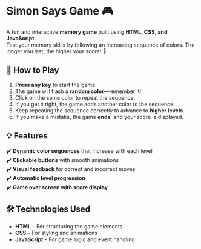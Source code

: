 # Simon Says Game 🎮

A fun and interactive **memory game** built using **HTML, CSS, and JavaScript**.  
Test your memory skills by following an increasing sequence of colors. The longer you last, the higher your score! 🚀  

## 🔹 How to Play  
1. **Press any key** to start the game.  
2. The game will flash a **random color**—remember it!  
3. Click on the same color to repeat the sequence.  
4. If you get it right, the game adds another color to the sequence.  
5. Keep repeating the sequence correctly to advance to **higher levels**.  
6. If you make a mistake, the game **ends**, and your score is displayed.  

## 💡 Features  
✔️ **Dynamic color sequences** that increase with each level  
✔️ **Clickable buttons** with smooth animations  
✔️ **Visual feedback** for correct and incorrect moves  
✔️ **Automatic level progression**  
✔️ **Game over screen with score display**  

## 🛠️ Technologies Used  
- **HTML** – For structuring the game elements  
- **CSS** – For styling and animations  
- **JavaScript** – For game logic and event handling  

